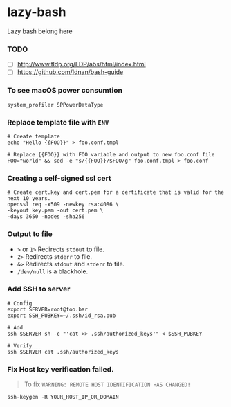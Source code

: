 # lazy-bash
Lazy bash belong here

### TODO
- [ ] http://www.tldp.org/LDP/abs/html/index.html
- [ ] https://github.com/Idnan/bash-guide

### To see macOS power consumtion
```shell
system_profiler SPPowerDataType
```

### Replace template file with `ENV`
```shell
# Create template
echo "Hello {{FOO}}" > foo.conf.tmpl

# Replace {{FOO}} with FOO variable and output to new foo.conf file 
FOO="world" && sed -e "s/{{FOO}}/$FOO/g" foo.conf.tmpl > foo.conf
```

### Creating a self-signed ssl cert
```shell
# Create cert.key and cert.pem for a certificate that is valid for the next 10 years.
openssl req -x509 -newkey rsa:4086 \
-keyout key.pem -out cert.pem \
-days 3650 -nodes -sha256
```
### Output to file

- `>` or `1>` Redirects `stdout` to file.
- `2>` Redirects `stderr` to file.
- `&>` Redirects `stdout` and `stderr` to file.
- `/dev/null` is a blackhole.

### Add SSH to server
```shell
# Config
export SERVER=root@foo.bar
export SSH_PUBKEY=~/.ssh/id_rsa.pub

# Add
ssh $SERVER sh -c "'cat >> .ssh/authorized_keys'" < $SSH_PUBKEY

# Verify
ssh $SERVER cat .ssh/authorized_keys

```
### Fix Host key verification failed.
> To fix `WARNING: REMOTE HOST IDENTIFICATION HAS CHANGED!`

```shell
ssh-keygen -R YOUR_HOST_IP_OR_DOMAIN
```
